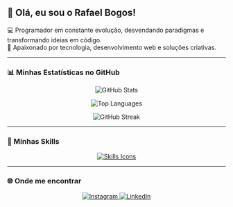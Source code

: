 ## 👋 Olá, eu sou o Rafael Bogos!  
💻 Programador em constante evolução, desvendando paradigmas e transformando ideias em código.  
🚀 Apaixonado por tecnologia, desenvolvimento web e soluções criativas.

---

### 📊 Minhas Estatísticas no GitHub

<p align="center">
  <img src="https://github-readme-stats.vercel.app/api?username=rafael-bogos&show_icons=true&theme=dark" alt="GitHub Stats" />
</p>

<p align="center" style="margin-top: 10px;">
  <img src="https://github-readme-stats.vercel.app/api/top-langs/?username=rafael-bogos&layout=compact&theme=dark" alt="Top Languages" />
</p>

<p align="center" style="margin-top: 10px;">
  <img src="https://github-readme-streak-stats.herokuapp.com/?user=rafael-bogos&theme=dark" alt="GitHub Streak" />
</p>

---

### 🚀 Minhas Skills

<p align="center">
  <a href="https://skillicons.dev" target="_blank">
    <img src="https://skillicons.dev/icons?i=js,ts,nodejs,react,nextjs,tailwind,html,css,postgres,mongodb,docker,git,github,vscode,postman,figma,express,vite" alt="Skills Icons" />
  </a>
</p>

---

### 🌐 Onde me encontrar  
<div align="center">
  <a href="https://www.instagram.com/bogosrafael/" target="_blank">
    <img src="https://img.shields.io/badge/-Instagram-%23E4405F?style=for-the-badge&logo=instagram&logoColor=white" alt="Instagram" />
  </a>
  <a href="https://www.linkedin.com/in/rafael-bogos/" target="_blank">
    <img src="https://img.shields.io/badge/-LinkedIn-%230077B5?style=for-the-badge&logo=linkedin&logoColor=white" alt="LinkedIn" />
  </a>  
</div>
